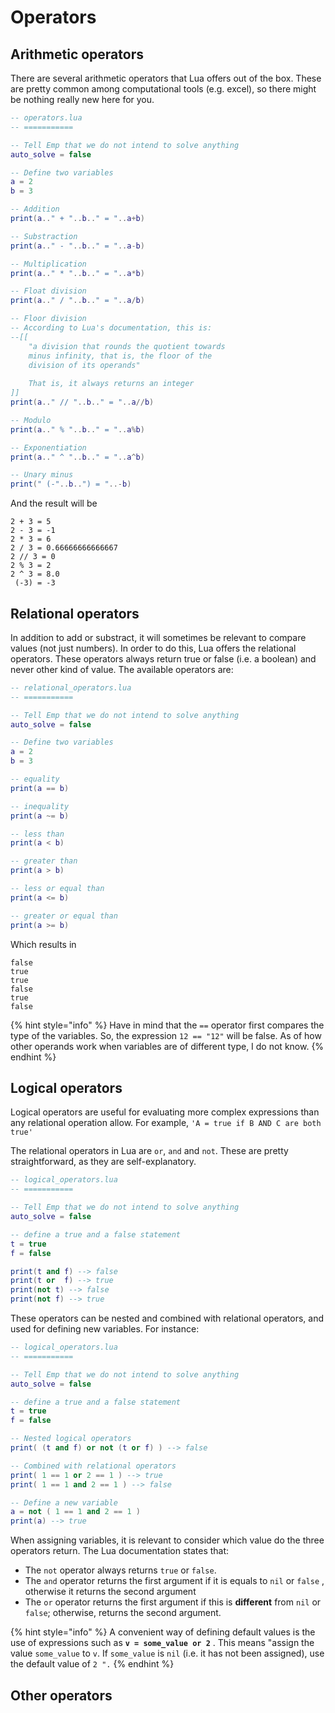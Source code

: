 # Operators

## Arithmetic operators

There are several arithmetic operators that Lua offers out of the box. These are pretty common among computational tools \(e.g. excel\), so there might be nothing really new here for you.

```lua
-- operators.lua
-- ===========

-- Tell Emp that we do not intend to solve anything
auto_solve = false 

-- Define two variables
a = 2
b = 3

-- Addition
print(a.." + "..b.." = "..a+b)

-- Substraction
print(a.." - "..b.." = "..a-b)

-- Multiplication
print(a.." * "..b.." = "..a*b)

-- Float division
print(a.." / "..b.." = "..a/b)

-- Floor division
-- According to Lua's documentation, this is:
--[[
    "a division that rounds the quotient towards 
    minus infinity, that is, the floor of the 
    division of its operands"
    
    That is, it always returns an integer 
]]
print(a.." // "..b.." = "..a//b)

-- Modulo
print(a.." % "..b.." = "..a%b)

-- Exponentiation
print(a.." ^ "..b.." = "..a^b)

-- Unary minus
print(" (-"..b..") = "..-b)
```

And the result will be

```text
2 + 3 = 5
2 - 3 = -1
2 * 3 = 6
2 / 3 = 0.66666666666667
2 // 3 = 0
2 % 3 = 2
2 ^ 3 = 8.0
 (-3) = -3
```

## Relational operators

In addition to add or substract, it will sometimes be relevant to compare values \(not just numbers\). In order to do this, Lua offers the relational operators. These operators always return true or false \(i.e. a boolean\) and never other kind of value. The available operators are:

```lua
-- relational_operators.lua
-- ===========

-- Tell Emp that we do not intend to solve anything
auto_solve = false 

-- Define two variables
a = 2
b = 3

-- equality
print(a == b)

-- inequality
print(a ~= b)

-- less than
print(a < b)

-- greater than
print(a > b)

-- less or equal than
print(a <= b)

-- greater or equal than
print(a >= b)


```

Which results in

```text
false
true
true
false
true
false
```

{% hint style="info" %}
Have in mind that the `==` operator first compares the type of the variables. So, the expression `12 == "12"` will be false. As of how other operands work when variables are of different type, I do not know.
{% endhint %}

## Logical operators

Logical operators are useful for evaluating more complex expressions than any relational operation allow. For example, `'A = true if B AND C are both true'`

The relational operators in Lua are `or`, `and` and `not`. These are pretty straightforward, as they are self-explanatory.

```lua
-- logical_operators.lua
-- ===========

-- Tell Emp that we do not intend to solve anything
auto_solve = false 

-- define a true and a false statement
t = true
f = false

print(t and f) --> false
print(t or  f) --> true
print(not t) --> false
print(not f) --> true
```

These operators can be nested and combined with relational operators, and used for defining new variables. For instance:

```lua
-- logical_operators.lua
-- ===========

-- Tell Emp that we do not intend to solve anything
auto_solve = false 

-- define a true and a false statement
t = true
f = false

-- Nested logical operators
print( (t and f) or not (t or f) ) --> false

-- Combined with relational operators
print( 1 == 1 or 2 == 1 ) --> true
print( 1 == 1 and 2 == 1 ) --> false

-- Define a new variable
a = not ( 1 == 1 and 2 == 1 )
print(a) --> true
```

When assigning variables, it is relevant to consider which value do the three operators return. The Lua documentation states that:

* The `not` operator always returns `true` or `false`.
* The `and` operator returns the first argument if it is equals to `nil` or `false` , otherwise it returns the second argument
* The `or` operator returns the first argument if this is **different** from `nil` or `false`; otherwise, returns the second argument.

{% hint style="info" %}
A convenient way of defining default values is the use of expressions such as **`v = some_value or 2`** . This means "assign the value `some_value` to `v`. If `some_value` is `nil` \(i.e. it has not been assigned\), use the default value of `2 ".`
{% endhint %}

## Other operators



